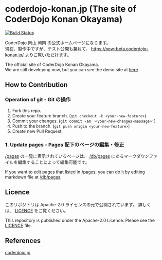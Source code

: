 coderdojo-konan.jp (The site of CoderDojo Konan Okayama)
====

[![Build Status](https://travis-ci.org/CoderDojo-Konan-Okayama/coderdojo-konan.jp.svg?branch=master)](https://travis-ci.org/CoderDojo-Konan-Okayama/coderdojo-konan.jp)

CoderDojo 岡山 岡南 の公式ホームページになります。  
現在、製作中ですが、テスト公開も兼ねて、 https://new-beta.coderdojo-konan.jp/ よりご覧いただけます。

The official site of CoderDojo Konan Okayama.  
We are still developing now, but you can see the demo site at [here](https://new-beta.coderdojo-konan.jp/).

## How to Contribution

### Operation of git - Git の操作

1. Fork this repo.
2. Create your feature branch. (`git checkout -b <your-new-feature>`)
3. Commit your changes. (`git commit -am '<your-new-changes-message>'`)
4. Push to the branch. (`git push origin <your-new-feature>`)
5. Create new Pull Request.

### 1. Update pages - Pages 配下のページの編集・修正

[/pages](https://new-beta.coderdojo-konan.jp/pages) の一覧に表示されているページは、
[/db/pages](/db/pages) にあるマークダウンファイルを編集することによって編集可能です。

If you want to edit pages that listed in [/pages](https://new-beta.coderdojo-konan.jp/pages),
you can do it by editing markdown file at [/db/pages](/db/pages).


## Licence

このリポジトリは Apache-2.0 ライセンスの元で公開されています。
詳しくは、 [LICENCE](/LICENCE) をご覧ください。

This repository is published under the Apache-2.0 Licence.
Please see the [LICENCE](/LICENCE) file.

## References

[coderdojo.jp](https://github.com/coderdojo-japan/coderdojo.jp)
